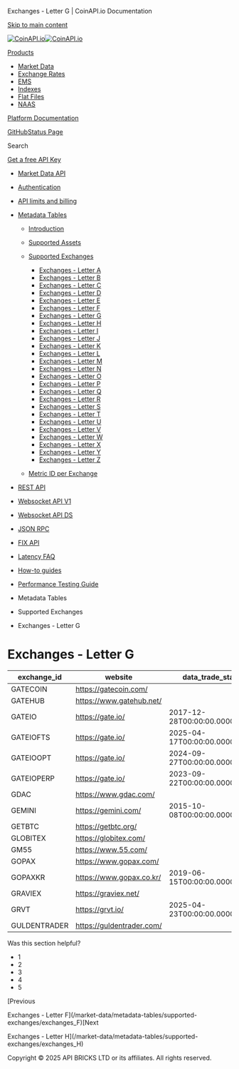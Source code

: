 Exchanges - Letter G | CoinAPI.io Documentation




[Skip to main content](#__docusaurus_skipToContent_fallback)

[![CoinAPI.io](/img/logo.svg)![CoinAPI.io](/img/logo.svg)](https://www.coinapi.io)

[Products](/market-data/metadata-tables/supported-exchanges/exchanges_G)

* [Market Data](/market-data/)
* [Exchange Rates](/exchange-rates-api/)
* [EMS](/ems-api/)
* [Indexes](/indexes-api/)
* [Flat Files](/flat-files-api/)
* [NAAS](/naas-api/)

[Platform Documentation](/general/authentication)

[GitHub](https://github.com/api-bricks/api-bricks-sdk)[Status Page](https://status.coinapi.io)

Search

[Get a free API Key](https://console.coinapi.io/?link=/apikeys/create)

* [Market Data API](/market-data/)
* [Authentication](/market-data/authentication)
* [API limits and billing](/market-data/api-limits-and-billing-metrics)
* [Metadata Tables](/market-data/metadata-tables/introduction)

  + [Introduction](/market-data/metadata-tables/introduction)
  + [Supported Assets](/market-data/metadata-tables/supported-assets/assets_A)
  + [Supported Exchanges](/market-data/metadata-tables/supported-exchanges/exchanges_A)

    - [Exchanges - Letter A](/market-data/metadata-tables/supported-exchanges/exchanges_A)
    - [Exchanges - Letter B](/market-data/metadata-tables/supported-exchanges/exchanges_B)
    - [Exchanges - Letter C](/market-data/metadata-tables/supported-exchanges/exchanges_C)
    - [Exchanges - Letter D](/market-data/metadata-tables/supported-exchanges/exchanges_D)
    - [Exchanges - Letter E](/market-data/metadata-tables/supported-exchanges/exchanges_E)
    - [Exchanges - Letter F](/market-data/metadata-tables/supported-exchanges/exchanges_F)
    - [Exchanges - Letter G](/market-data/metadata-tables/supported-exchanges/exchanges_G)
    - [Exchanges - Letter H](/market-data/metadata-tables/supported-exchanges/exchanges_H)
    - [Exchanges - Letter I](/market-data/metadata-tables/supported-exchanges/exchanges_I)
    - [Exchanges - Letter J](/market-data/metadata-tables/supported-exchanges/exchanges_J)
    - [Exchanges - Letter K](/market-data/metadata-tables/supported-exchanges/exchanges_K)
    - [Exchanges - Letter L](/market-data/metadata-tables/supported-exchanges/exchanges_L)
    - [Exchanges - Letter M](/market-data/metadata-tables/supported-exchanges/exchanges_M)
    - [Exchanges - Letter N](/market-data/metadata-tables/supported-exchanges/exchanges_N)
    - [Exchanges - Letter O](/market-data/metadata-tables/supported-exchanges/exchanges_O)
    - [Exchanges - Letter P](/market-data/metadata-tables/supported-exchanges/exchanges_P)
    - [Exchanges - Letter Q](/market-data/metadata-tables/supported-exchanges/exchanges_Q)
    - [Exchanges - Letter R](/market-data/metadata-tables/supported-exchanges/exchanges_R)
    - [Exchanges - Letter S](/market-data/metadata-tables/supported-exchanges/exchanges_S)
    - [Exchanges - Letter T](/market-data/metadata-tables/supported-exchanges/exchanges_T)
    - [Exchanges - Letter U](/market-data/metadata-tables/supported-exchanges/exchanges_U)
    - [Exchanges - Letter V](/market-data/metadata-tables/supported-exchanges/exchanges_V)
    - [Exchanges - Letter W](/market-data/metadata-tables/supported-exchanges/exchanges_W)
    - [Exchanges - Letter X](/market-data/metadata-tables/supported-exchanges/exchanges_X)
    - [Exchanges - Letter Y](/market-data/metadata-tables/supported-exchanges/exchanges_Y)
    - [Exchanges - Letter Z](/market-data/metadata-tables/supported-exchanges/exchanges_Z)
  + [Metric ID per Exchange](/market-data/metadata-tables/metric_id)
* [REST API](/market-data/rest-api/)
* [Websocket API V1](/market-data/websocket/)
* [Websocket API DS](/market-data/websocket-ds/)
* [JSON RPC](/market-data/jsonrpc-api)
* [FIX API](/market-data/fix/)
* [Latency FAQ](/market-data/latency-faq/)
* [How-to guides](/market-data/how-to-guides/)
* [Performance Testing Guide](/market-data/performance-testing-guide)

* Metadata Tables
* Supported Exchanges
* Exchanges - Letter G

Exchanges - Letter G
====================

| exchange\_id | website | data\_trade\_start | data\_trade\_end |
| --- | --- | --- | --- |
| GATECOIN | <https://gatecoin.com/> |  |  |
| GATEHUB | <https://www.gatehub.net/> |  |  |
| GATEIO | <https://gate.io/> | 2017-12-28T00:00:00.0000000Z | 2025-08-11T00:00:00.0000000Z |
| GATEIOFTS | <https://gate.io/> | 2025-04-17T00:00:00.0000000Z | 2025-08-12T00:00:00.0000000Z |
| GATEIOOPT | <https://gate.io/> | 2024-09-27T00:00:00.0000000Z | 2025-08-12T00:00:00.0000000Z |
| GATEIOPERP | <https://gate.io/> | 2023-09-22T00:00:00.0000000Z | 2025-08-12T00:00:00.0000000Z |
| GDAC | <https://www.gdac.com/> |  |  |
| GEMINI | <https://gemini.com/> | 2015-10-08T00:00:00.0000000Z | 2025-08-12T00:00:00.0000000Z |
| GETBTC | <https://getbtc.org/> |  |  |
| GLOBITEX | <https://globitex.com/> |  |  |
| GM55 | <https://www.55.com/> |  |  |
| GOPAX | <https://www.gopax.com/> |  |  |
| GOPAXKR | <https://www.gopax.co.kr/> | 2019-06-15T00:00:00.0000000Z | 2025-08-12T00:00:00.0000000Z |
| GRAVIEX | <https://graviex.net/> |  |  |
| GRVT | <https://grvt.io/> | 2025-04-23T00:00:00.0000000Z | 2025-08-12T00:00:00.0000000Z |
| GULDENTRADER | <https://guldentrader.com/> |  |  |

Was this section helpful?

* 1
* 2
* 3
* 4
* 5

[Previous

Exchanges - Letter F](/market-data/metadata-tables/supported-exchanges/exchanges_F)[Next

Exchanges - Letter H](/market-data/metadata-tables/supported-exchanges/exchanges_H)

Copyright © 2025 API BRICKS LTD or its affiliates. All rights reserved.